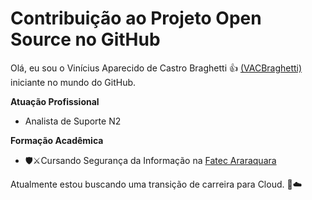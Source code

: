 # Contribuição ao Projeto Open Source no GitHub

Olá, eu sou o Vinícius Aparecido de Castro Braghetti 👍 [(VACBraghetti)](https://github.com/VACBraghetti) iniciante no mundo do GitHub.

**Atuação Profissional**

-   Analista de Suporte N2 

**Formação Acadêmica**

-   🛡️⚔️Cursando Segurança da Informação na [Fatec Araraquara](https://fatecararaquara.cps.sp.gov.br/)

Atualmente estou buscando uma transição de carreira para Cloud. 🚀☁️
